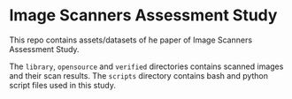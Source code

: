 # Image Scanners Assessment Study

This repo contains assets/datasets of he paper of Image Scanners Assessment Study.

The `library`, `opensource` and `verified` directories contains scanned images and their scan results. The `scripts` directory contains bash and python script files used in this study.
